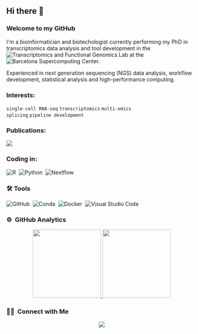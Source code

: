 ## Hi there 👋

### Welcome to my GitHub

I'm a bioinformatician and biotechologist currently performing my PhD in transcriptomics data analysis and tool development in the ![Transcriptomics and Functional Genomics Lab](https://www.bsc.es/discover-bsc/organisation/scientific-structure/transcriptomics-and-functional-genomics-lab-tfgl) at the ![Barcelona Supercomputing Center](bsc.es/).

Experienced in next generation sequencing (NGS) data analysis, workflow development, statistical analysis and high-performance computing.

### Interests:
`single-cell RNA-seq` `transcriptomics` `multi-omics` \
`splicing` `pipeline development` 

### Publications: 
<p align="left">
<a href="
https://scholar.google.com/citations?user=iiXGrkYAAAAJ&hl=ca&oi=ao"><img src="https://img.shields.io/badge/-Ruben_Chazarra-3423A6?style=flat&logo=googlescholar&logoColor=007ACC"/></a>
</p>

### Coding in:

![R](https://img.shields.io/badge/-R-05122A?style=flat&logo=R&logoColor=007ACC)&nbsp;
![Python](https://img.shields.io/badge/-Python-05122A?style=flat&logo=python)&nbsp;
![Nextflow](nextflow.io/)

### 🛠 Tools

![GitHub](https://img.shields.io/badge/-GitHub-05122A?style=flat&logo=github)&nbsp;
![Conda](https://img.shields.io/badge/-Conda-05122A?style=flat&logo=anaconda)&nbsp;
![Docker](https://img.shields.io/badge/-Docker-05122A?style=flat&logo=docker)&nbsp;
![Visual Studio Code](https://img.shields.io/badge/-Visual%20Studio%20Code-05122A?style=flat&logo=visual-studio-code&logoColor=007ACC)&nbsp;

### ⚙️ &nbsp;GitHub Analytics

<p align="center">
<a href="https://github.com/rubenchazarra">
  <img height="180em" src="https://github-readme-stats-eight-theta.vercel.app/api?username=rubenchazarra&show_icons=true&theme=algolia&include_all_commits=true&count_private=true"/>
  <img height="180em" src="https://github-readme-stats-eight-theta.vercel.app/api/top-langs/?username=rubenchazarra&layout=compact&langs_count=8&theme=algolia"/>
</a>
</p>

### 🤝🏻 &nbsp;Connect with Me

<p align="center">
<a href="https://www.linkedin.com/in/ruben-chazarra-gil-ba815719a"><img src="https://img.shields.io/badge/-Ruben_Chazarra_Gil-0077B5?style=flat&logo=Linkedin&logoColor=white"/></a>
</p>

<!--
**rubenchazarra/rubenchazarra** is a ✨ _special_ ✨ repository because its `README.md` (this file) appears on your GitHub profile.

Here are some ideas to get you started:

- 🔭 I’m currently working on ...
- 🌱 I’m currently learning ...
- 👯 I’m looking to collaborate on ...
- 🤔 I’m looking for help with ...
- 💬 Ask me about ...
- 📫 How to reach me: ...
- 😄 Pronouns: ...
- ⚡ Fun fact: ...
-->
